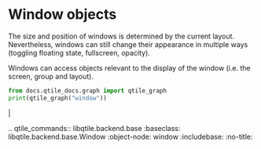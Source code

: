 # Window objects

The size and position of windows is determined by the current layout. Nevertheless,
windows can still change their appearance in multiple ways (toggling floating state,
fullscreen, opacity).

Windows can access objects relevant to the display of the window (i.e.
the screen, group and layout).

```python exec="1"
from docs.qtile_docs.graph import qtile_graph
print(qtile_graph("window"))
```

|

.. qtile_commands:: libqtile.backend.base
    :baseclass: libqtile.backend.base.Window
    :object-node: window
    :includebase:
    :no-title: